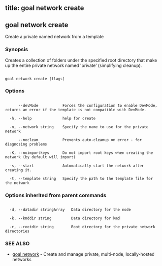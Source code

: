 title: goal network create
---
## goal network create



Create a private named network from a template



### Synopsis



Creates a collection of folders under the specified root directory that make up the entire private network named 'private' (simplifying cleanup).



```

goal network create [flags]

```



### Options



```

      --devMode           Forces the configuration to enable DevMode, returns an error if the template is not compatible with DevMode.

  -h, --help              help for create

  -n, --network string    Specify the name to use for the private network

      --noclean           Prevents auto-cleanup on error - for diagnosing problems

  -K, --noimportkeys      Do not import root keys when creating the network (by default will import)

  -s, --start             Automatically start the network after creating it.

  -t, --template string   Specify the path to the template file for the network

```



### Options inherited from parent commands



```

  -d, --datadir stringArray   Data directory for the node

  -k, --kmddir string         Data directory for kmd

  -r, --rootdir string        Root directory for the private network directories

```



### SEE ALSO



* [goal network](../../network/network/)	 - Create and manage private, multi-node, locally-hosted networks



